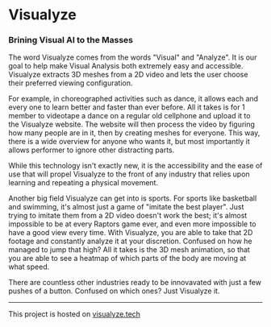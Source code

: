 # Visualyze

### Brining Visual AI to the Masses

The word Visualyze comes from the words "Visual" and "Analyze". It is our goal to help make Visual Analysis both extremely easy and accessible. Visualyze extracts 3D meshes from a 2D video and lets the user choose their preferred viewing configuration.

For example, in choreographed activities such as dance, it allows each and every one to learn better and faster than ever before. All it takes is for 1 member to videotape a dance on a regular old cellphone and upload it to the Visualyze website. The website will then process the video by figuring how many people are in it, then by creating meshes for everyone. This way, there is a wide overview for anyone who wants it, but most importantly it allows performer to ignore other distracting parts.

While this technology isn't exactly new, it is the accessibility and the ease of use that will propel Visualyze to the front of any industry that relies upon learning and repeating a physical movement.

Another big field Visualyze can get into is sports. For sports like basketball and swimming, it's almost just a game of "imitate the best player". Just trying to imitate them from a 2D video doesn't work the best; it's almost impossible to be at every Raptors game ever, and even more impossible to have a good view every time. With Visualyze, you are able to take that 2D footage and constantly analyze it at your discretion. Confused on how he managed to jump that high? All it takes is the 3D mesh animation, so that you are able to see a heatmap of which parts of the body are moving at what speed.

There are countless other industries ready to be innovavated with just a few pushes of a button. Confused on which ones? Just Visualyze it.

***

This project is hosted on [visualyze.tech](visuzlyze.tech)
